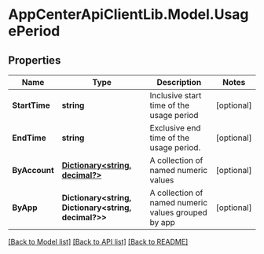 # AppCenterApiClientLib.Model.UsagePeriod
## Properties

Name | Type | Description | Notes
------------ | ------------- | ------------- | -------------
**StartTime** | **string** | Inclusive start time of the usage period | [optional] 
**EndTime** | **string** | Exclusive end time of the usage period. | [optional] 
**ByAccount** | [**Dictionary&lt;string, decimal?&gt;**](BigDecimal.md) | A collection of named numeric values | [optional] 
**ByApp** | **Dictionary&lt;string, Dictionary&lt;string, decimal?&gt;&gt;** | A collection of  named numeric values grouped by app | [optional] 

[[Back to Model list]](../README.md#documentation-for-models) [[Back to API list]](../README.md#documentation-for-api-endpoints) [[Back to README]](../README.md)

